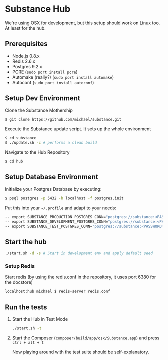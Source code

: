 Substance Hub
===

We're using OSX for development, but this setup should work on Linux too. At least for the hub.

## Prerequisites

- Node.js 0.8.x
- Redis 2.6.x
- Postgres 9.2.x
- PCRE (`sudo port install pcre`)
- Automake (really?) (`sudo port install automake`)
- Autoconf (`sudo port install autoconf`)


## Setup Dev Environment

Clone the Substance Mothership

```bash
$ git clone https://github.com/michael/substance.git
```

Execute the Substance update script. It sets up the whole environment

```bash
$ cd substance
$ ./update.sh -c # performs a clean build
```

Navigate to the Hub Repository

```bash
$ cd hub
```

## Setup Database Environment

Initialize your Postgres Database by executing:

```bash
$ psql postgres -p 5432 -h localhost -f postgres.init
```

Put this into your `~/.profile` and adapt to your needs:

```bash
-- export SUBSTANCE_PRODUCTION_POSTGRES_CONN="postgres://substance:<PASSWORD>@localhost:5432/substance"
-- export SUBSTANCE_DEVELOPMENT_POSTGRES_CONN="postgres://substance:<PASSWORD>@localhost:5432/substance_development"
-- export SUBSTANCE_TEST_POSTGRES_CONN="postgres://substance:<PASSWORD>@localhost:5432/substance_test"
```


## Start the hub

```bash
./start.sh -d -s # Start in development env and apply default seed
```

### Setup Redis

Start redis (by using the redis.conf in the repository, it uses port 6380 for the docstore)

```bash
localhost:hub michael $ redis-server redis.conf
```

## Run the tests

1. Start the Hub in Test Mode

   ```bash
   ./start.sh -t
   ```

2. Start the Composer (`composer/build/app/osx/Substance.app`) and press `ctrl + alt + t`

   Now playing around with the test suite should be self-explanatory.
